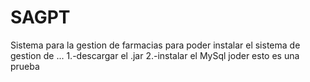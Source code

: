 # SAGPT
Sistema para la gestion de farmacias
para poder instalar el sistema de gestion de ...
1.-descargar el .jar
2.-instalar el MySql
joder esto es una prueba